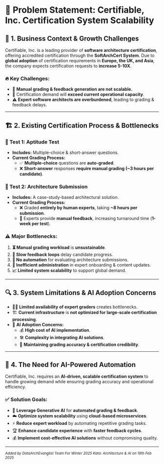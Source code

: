 # 🎯 **Problem Statement: Certifiable, Inc. Certification System Scalability**

## 📌 **1. Business Context & Growth Challenges**
Certifiable, Inc. is a leading provider of **software architecture certification**, offering accredited certification through the **SoftArchCert System**. Due to **global adoption** of certification requirements in **Europe, the UK, and Asia**, the company expects certification requests to **increase 5-10X**.

### 🔥 **Key Challenges:**
- 🚨 **Manual grading & feedback generation are not scalable.**
- 🚀 Certification demand will **exceed current operational capacity**.
- ⚠️ **Expert software architects are overburdened**, leading to grading & feedback delays.

---

## 🏗️ **2. Existing Certification Process & Bottlenecks**

### **📖 Test 1: Aptitude Test**
- **Includes:** Multiple-choice & short-answer questions.
- **Current Grading Process:**
  - ✅ **Multiple-choice** questions are **auto-graded**.
  - ❌ **Short-answer** responses **require manual grading (~3 hours per candidate)**.

### **📜 Test 2: Architecture Submission**
- **Includes:** A case-study-based architectural solution.
- **Current Grading Process:**
  - ❌ Graded **entirely by human experts**, taking **~8 hours per submission**.
  - 📩 Experts provide **manual feedback**, increasing turnaround time (**1-week per test**).

### ⚠️ **Major Bottlenecks:**
1. **⏳ Manual grading workload** is **unsustainable**.
2. **🐌 Slow feedback loops** delay candidate progress.
3. **🚫 No automation** for evaluating architecture submissions.
4. **📝 Inefficient administration** in expert onboarding & content updates.
5. **📈 Limited system scalability** to support global demand.

---

## 🔍 **3. System Limitations & AI Adoption Concerns**
- 👨‍🏫 **Limited availability of expert graders** creates bottlenecks.
- 🏗️ **Current infrastructure** is **not optimized for large-scale certification processing**.
- 🤖 **AI Adoption Concerns:**
  - 💰 **High cost of AI implementation**.
  - 🛠 **Complexity in integrating AI solutions**.
  - 🎯 **Maintaining grading accuracy & certification credibility**.

---

## 🚀 **4. The Need for AI-Powered Automation**
Certifiable, Inc. requires an **AI-driven, scalable certification system** to handle growing demand while ensuring grading accuracy and operational efficiency.

### ✅ **Solution Goals:**
- 🤖 **Leverage Generative AI** for **automated grading & feedback**.
- ☁️ **Optimize system scalability** using **cloud-based microservices**.
- ⚡ **Reduce expert workload** by automating repetitive grading tasks.
- 🏆 **Enhance candidate experience** with **faster feedback cycles**.
- 💰 **Implement cost-effective AI solutions** without compromising quality.

---
<sub>*Added by DataArchEvanglist Team For Winter 2025 Kata: Architecture & AI on 19th Feb 2025*</sub>